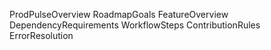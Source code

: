 ProdPulseOverview
RoadmapGoals
FeatureOverview
DependencyRequirements
WorkflowSteps
ContributionRules
ErrorResolution

